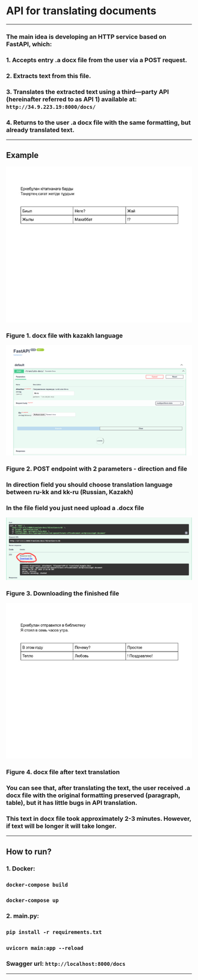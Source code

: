 # API for translating documents
___

### The main idea is developing an HTTP service based on FastAPI, which:
### 1. Accepts entry .a docx file from the user via a POST request.
### 2. Extracts text from this file.
### 3. Translates the extracted text using a third—party API (hereinafter referred to as API 1) available at: `http://34.9.223.19:8000/docs/`
### 4. Returns to the user .a docx file with the same formatting, but already translated text.
___
## Example

![docx file](/img/3.jpeg)
### Figure 1. docx file with kazakh language

![Swagger](/img/1.jpeg)
### Figure 2. POST endpoint with 2 parameters - direction and file
### In direction field you should choose translation language between ru-kk and kk-ru (Russian, Kazakh)
### In the file field you just need upload a .docx file

![translating docx file](/img/2.jpeg)
### Figure 3. Downloading the finished file

![translating docx file](/img/4.jpeg)
### Figure 4. docx file after text translation

### You can see that, after translating the text, the user received .a docx file with the original formatting preserved (paragraph, table), but it has little bugs in API translation.
### This text in docx file took approximately 2-3 minutes. However, if text will be longer it will take longer.
___


## How to run?

### 1. Docker:
### `docker-compose build`
### `docker-compose up`

### 2. main.py:
### `pip install -r requirements.txt`
### `uvicorn main:app --reload`

### Swagger url: `http://localhost:8000/docs`

___







